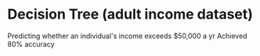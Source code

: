 # Decision Tree (adult income dataset)

Predicting whether an individual's income exceeds $50,000 a yr 
Achieved 80% accuracy

